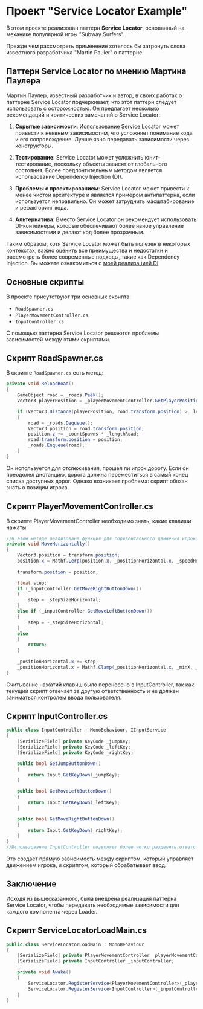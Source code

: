 # Проект "Service Locator Example" 

В этом проекте реализован паттерн **Service Locator**, основанный на механике популярной игры "Subway Surfers".

Прежде чем рассмотреть применение хотелось бы затронуть слова известного разработчика "Martin Pauler" о паттерне.

## Паттерн Service Locator по мнению Мартина Паулера
Мартин Паулер, известный разработчик и автор, в своих работах о паттерне Service Locator подчеркивает, что этот паттерн следует использовать с осторожностью. Он предлагает несколько рекомендаций и критических замечаний о Service Locator:

1. **Скрытые зависимости**: Использование Service Locator может привести к неявным зависимостям, что усложняет понимание кода и его сопровождение. Лучше явно передавать зависимости через конструкторы.

2. **Тестирование**: Service Locator может усложнить юнит-тестирование, поскольку объекты зависят от глобального состояния. Более предпочтительным методом является использование Dependency Injection (DI).

3. **Проблемы с проектированием**: Service Locator может привести к менее чистой архитектуре и является примером антипаттерна, если используется неправильно. Он может затруднить масштабирование и рефакторинг кода.

4. **Альтернатива**: Вместо Service Locator он рекомендует использовать DI-контейнеры, которые обеспечивают более явное управление зависимостями и делают код более прозрачным.

Таким образом, хотя Service Locator может быть полезен в некоторых контекстах, важно оценить все преимущества и недостатки и рассмотреть более современные подходы, такие как Dependency Injection.
Вы можете ознакомиться с [моей реализацией DI](https://github.com/dmitry-DRIM3/Dependency-Injection-Example)
## Основные скрипты

В проекте присутствуют три основных скрипта:

- `RoadSpawner.cs`
- `PlayerMovementController.cs`
- `InputController.cs`

С помощью паттерна Service Locator решаются проблемы зависимостей между этими скриптами.

## Скрипт RoadSpawner.cs

В скрипте `RoadSpawner.cs` есть метод:

```csharp
private void ReloadRoad()
{
    GameObject road = _roads.Peek();
    Vector3 playerPosition = _playerMovementController.GetPlayerPosition();

    if (Vector3.Distance(playerPosition, road.transform.position) > _lengthRoad)
    {
        road = _roads.Dequeue();
        Vector3 position = road.transform.position;
        position.z += _countSpawns * _lengthRoad;
        road.transform.position = position;
        _roads.Enqueue(road);
    }
}
```
Он используется для отслеживания, прошел ли игрок дорогу. Если он преодолел дистанцию, дорога должна переместиться в самый конец списка доступных дорог. Однако возникает проблема: скрипт обязан знать о позиции игрока.

## Скрипт PlayerMovementController.cs
В скрипте PlayerMovementController необходимо знать, какие клавиши нажаты.
```csharp
//В этом методе реализована функция для горизонтального движения игрока:
private void MoveHorizontally()
{
    Vector3 position = transform.position;
    position.x = Mathf.Lerp(position.x, _positionHorizontal.x, _speedHorizontal * Time.deltaTime);
    
    transform.position = position;

    float step;
    if (_inputController.GetMoveRightButtonDown())
    {
        step = _stepSizeHorizontal;
    }
    else if (_inputController.GetMoveLeftButtonDown())
    {
        step = -_stepSizeHorizontal;
    }
    else
    {
        return;
    }
   
    _positionHorizontal.x += step;
    _positionHorizontal.x = Mathf.Clamp(_positionHorizontal.x, _minX, _maxX);       
}
```
Считывание нажатий клавиш было перенесено в InputController, так как текущий скрипт отвечает за другую ответственность и не должен заниматься контролем ввода пользователя.
## Скрипт InputController.cs
```csharp
public class InputController : MonoBehaviour, IInputService
{
    [SerializeField] private KeyCode _jumpKey;
    [SerializeField] private KeyCode _leftKey;
    [SerializeField] private KeyCode _rightKey;

    public bool GetJumpButtonDown()
    {
        return Input.GetKeyDown(_jumpKey);
    }

    public bool GetMoveLeftButtonDown()
    {
        return Input.GetKeyDown(_leftKey);
    }

    public bool GetMoveRightButtonDown()
    {
        return Input.GetKeyDown(_rightKey);
    }
}
//Использование InputController позволяет более четко разделить ответственность и улучшить читаемость кода.
```
Это создает прямую зависимость между скриптом, который управляет движением игрока, и скриптом, который обрабатывает ввод.

## Заключение
Исходя из вышесказанного, была внедрена реализация паттерна Service Locator, чтобы передавать необходимые зависимости для каждого компонента через Loader.
## Скрипт ServiceLocatorLoadMain.cs
```csharp
public class ServiceLocatorLoadMain : MonoBehaviour
{
    [SerializeField] private PlayerMovementController _playerMovementController;
    [SerializeField] private InputController _inputController;

    private void Awake()
    {
        ServiceLocator.RegisterService<PlayerMovementController>(_playerMovementController);
        ServiceLocator.RegisterService<InputController>(_inputController);     
    }
}
```
